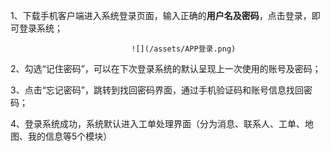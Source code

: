 1、下载手机客户端进入系统登录页面，输入正确的**用户名及密码**，点击登录，即可登录系统；

                               ![](/assets/APP登录.png)

2、勾选“记住密码”，可以在下次登录系统的默认呈现上一次使用的账号及密码；



3、点击“忘记密码”，跳转到找回密码界面，通过手机验证码和账号信息找回密码；



4、登录系统成功，系统默认进入工单处理界面（分为消息、联系人、工单、地图、我的信息等5个模块）

